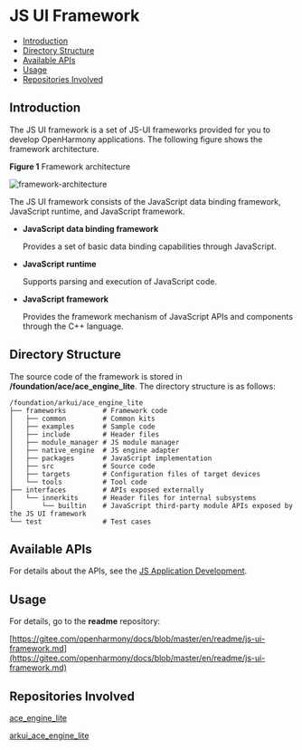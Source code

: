 # JS UI Framework<a name="EN-US_TOPIC_0000001125689015"></a>

-   [Introduction](#section11660541593)
-   [Directory Structure](#section1464106163817)
-   [Available APIs](#section1096322014288)
-   [Usage](#section1529834174016)
-   [Repositories Involved](#section11683135113011)

## Introduction<a name="section11660541593"></a>

The JS UI framework is a set of JS-UI frameworks provided for you to develop OpenHarmony applications. The following figure shows the framework architecture.

**Figure  1**  Framework architecture<a name="fig11520531310"></a>

![](figures/framework-architecture.png "framework-architecture")

The JS UI framework consists of the JavaScript data binding framework, JavaScript runtime, and JavaScript framework.

-   **JavaScript data binding framework**

    Provides a set of basic data binding capabilities through JavaScript.


-   **JavaScript runtime**

    Supports parsing and execution of JavaScript code.


-   **JavaScript framework**

    Provides the framework mechanism of JavaScript APIs and components through the C++ language.


## Directory Structure<a name="section1464106163817"></a>

The source code of the framework is stored in  **/foundation/ace/ace\_engine\_lite**. The directory structure is as follows:

```
/foundation/arkui/ace_engine_lite
├── frameworks         # Framework code
│   ├── common         # Common kits
│   ├── examples       # Sample code
│   ├── include        # Header files
│   ├── module_manager # JS module manager
│   ├── native_engine  # JS engine adapter
│   ├── packages       # JavaScript implementation
│   ├── src            # Source code
│   ├── targets        # Configuration files of target devices
│   └── tools          # Tool code
├── interfaces         # APIs exposed externally
│   └── innerkits      # Header files for internal subsystems
│       └── builtin    # JavaScript third-party module APIs exposed by the JS UI framework
└── test               # Test cases
```

## Available APIs<a name="section1096322014288"></a>

For details about the APIs, see the  [JS Application Development](https://device.harmonyos.com/en/docs/apiref/js-framework-file-0000000000616658).

## Usage<a name="section1529834174016"></a>

For details, go to the  **readme**  repository:

[https://gitee.com/openharmony/docs/blob/master/en/readme/js-ui-framework.md](https://gitee.com/openharmony/docs/blob/master/en/readme/js-ui-framework.md)

## Repositories Involved<a name="section11683135113011"></a>

[ace\_engine\_lite](https://gitee.com/openharmony/ace_engine_lite/blob/master/README.md)

[arkui\_ace\_engine\_lite](https://gitee.com/openharmony/arkui_ace_engine_lite/blob/master/README.md)